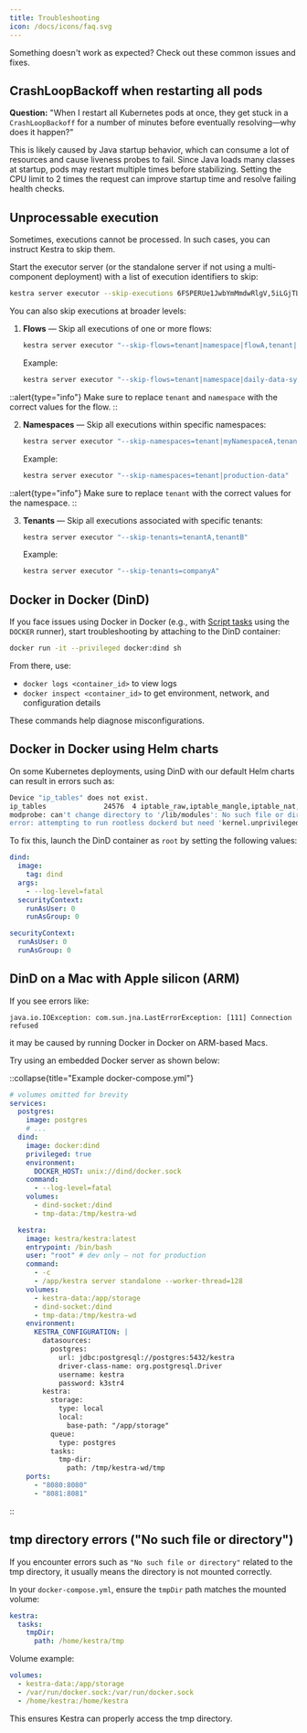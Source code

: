 ```yaml
---
title: Troubleshooting
icon: /docs/icons/faq.svg
---
```


Something doesn't work as expected? Check out these common issues and fixes.

## CrashLoopBackoff when restarting all pods

**Question:** "When I restart all Kubernetes pods at once, they get stuck in a `CrashLoopBackoff` for a number of minutes before eventually resolving—why does it happen?"

This is likely caused by Java startup behavior, which can consume a lot of resources and cause liveness probes to fail. Since Java loads many classes at startup, pods may restart multiple times before stabilizing. Setting the CPU limit to 2 times the request can improve startup time and resolve failing health checks.

## Unprocessable execution

Sometimes, executions cannot be processed. In such cases, you can instruct Kestra to skip them.

Start the executor server (or the standalone server if not using a multi-component deployment) with a list of execution identifiers to skip:

```sh
kestra server executor --skip-executions 6FSPERUe1JwbYmMmdwRlgV,5iLGjTLOHAVGUGlsesFaMb
```

You can also skip executions at broader levels:

1. **Flows** — Skip all executions of one or more flows:
   ```sh
   kestra server executor "--skip-flows=tenant|namespace|flowA,tenant|namespace|flowB"
   ```
   Example:
   ```sh
   kestra server executor "--skip-flows=tenant|namespace|daily-data-sync"
   ```

::alert{type="info"}
Make sure to replace `tenant` and `namespace` with the correct values for the flow.
::

2. **Namespaces** — Skip all executions within specific namespaces:
   ```sh
   kestra server executor "--skip-namespaces=tenant|myNamespaceA,tenant|myNamespaceB"
   ```
   Example:
   ```sh
   kestra server executor "--skip-namespaces=tenant|production-data"
   ```

::alert{type="info"}
Make sure to replace `tenant` with the correct values for the namespace.
::

3. **Tenants** — Skip all executions associated with specific tenants:
   ```sh
   kestra server executor "--skip-tenants=tenantA,tenantB"
   ```
   Example:
   ```sh
   kestra server executor "--skip-tenants=companyA"
   ```

## Docker in Docker (DinD)

If you face issues using Docker in Docker (e.g., with [Script tasks](../16.scripts/index.md) using the `DOCKER` runner), start troubleshooting by attaching to the DinD container:

```sh
docker run -it --privileged docker:dind sh
```

From there, use:

- `docker logs <container_id>` to view logs
- `docker inspect <container_id>` to get environment, network, and configuration details

These commands help diagnose misconfigurations.

## Docker in Docker using Helm charts

On some Kubernetes deployments, using DinD with our default Helm charts can result in errors such as:

```bash
Device "ip_tables" does not exist.
ip_tables              24576  4 iptable_raw,iptable_mangle,iptable_nat,iptable_filter
modprobe: can't change directory to '/lib/modules': No such file or directory
error: attempting to run rootless dockerd but need 'kernel.unprivileged_userns_clone' (/proc/sys/kernel/unprivileged_userns_clone) set to 1
```

To fix this, launch the DinD container as `root` by setting the following values:

```yaml
dind:
  image:
    tag: dind
  args:
    - --log-level=fatal
  securityContext:
    runAsUser: 0
    runAsGroup: 0

securityContext:
  runAsUser: 0
  runAsGroup: 0
```

## DinD on a Mac with Apple silicon (ARM)

If you see errors like:

```text
java.io.IOException: com.sun.jna.LastErrorException: [111] Connection refused
```

it may be caused by running Docker in Docker on ARM-based Macs.

Try using an embedded Docker server as shown below:

::collapse{title="Example docker-compose.yml"}
```yaml
# volumes omitted for brevity
services:
  postgres:
    image: postgres
    # ...
  dind:
    image: docker:dind
    privileged: true
    environment:
      DOCKER_HOST: unix://dind/docker.sock
    command:
      - --log-level=fatal
    volumes:
      - dind-socket:/dind
      - tmp-data:/tmp/kestra-wd

  kestra:
    image: kestra/kestra:latest
    entrypoint: /bin/bash
    user: "root" # dev only — not for production
    command:
      - -c
      - /app/kestra server standalone --worker-thread=128
    volumes:
      - kestra-data:/app/storage
      - dind-socket:/dind
      - tmp-data:/tmp/kestra-wd
    environment:
      KESTRA_CONFIGURATION: |
        datasources:
          postgres:
            url: jdbc:postgresql://postgres:5432/kestra
            driver-class-name: org.postgresql.Driver
            username: kestra
            password: k3str4
        kestra:
          storage:
            type: local
            local:
              base-path: "/app/storage"
          queue:
            type: postgres
          tasks:
            tmp-dir:
              path: /tmp/kestra-wd/tmp
    ports:
      - "8080:8080"
      - "8081:8081"
```
::

## tmp directory errors ("No such file or directory")

If you encounter errors such as `"No such file or directory"` related to the tmp directory, it usually means the directory is not mounted correctly.

In your `docker-compose.yml`, ensure the `tmpDir` path matches the mounted volume:

```yaml
kestra:
  tasks:
    tmpDir:
      path: /home/kestra/tmp
```

Volume example:

```yaml
volumes:
  - kestra-data:/app/storage
  - /var/run/docker.sock:/var/run/docker.sock
  - /home/kestra:/home/kestra
```

This ensures Kestra can properly access the tmp directory.
